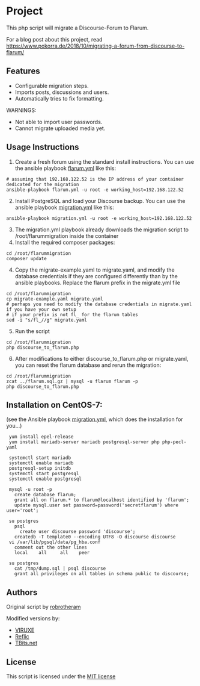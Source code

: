 # Project

This php script will migrate a Discourse-Forum to Flarum.

For a blog post about this project, read https://www.pokorra.de/2018/10/migrating-a-forum-from-discourse-to-flarum/

## Features

- Configurable migration steps.
- Imports posts, discussions and users.
- Automatically tries to fix formatting.

WARNINGS:
- Not able to import user passwords.
- Cannot migrate uploaded media yet.

## Usage Instructions

1. Create a fresh forum using the standard install instructions. You can use the ansible playbook [flarum.yml](ansible/flarum.yml) like this:

```
# assuming that 192.168.122.52 is the IP address of your container dedicated for the migration
ansible-playbook flarum.yml -u root -e working_host=192.168.122.52
```

2. Install PostgreSQL and load your Discourse backup. You can use the ansible playbook [migration.yml](ansible/migration.yml) like this:

```
ansible-playbook migration.yml -u root -e working_host=192.168.122.52
```

3. The migration.yml playbook already downloads the migration script to /root/flarummigration inside the container
4. Install the required composer packages:

```
cd /root/flarummigration
composer update
```

4. Copy the migrate-example.yaml to migrate.yaml, and modify the database credentials if they are configured differently than by the ansible playbooks. Replace the flarum prefix in the migrate.yml file

```
cd /root/flarummigration
cp migrate-example.yaml migrate.yaml
# perhaps you need to modify the database credentials in migrate.yaml if you have your own setup
# if your prefix is not fl_ for the flarum tables
sed -i "s/fl_//g" migrate.yaml
```

5. Run the script

```
cd /root/flarummigration
php discourse_to_flarum.php
```

6. After modifications to either discourse_to_flarum.php or migrate.yaml, you can reset the flarum database and rerun the migration:

```
cd /root/flarummigration
zcat ../flarum.sql.gz | mysql -u flarum flarum -p
php discourse_to_flarum.php
```

## Installation on CentOS-7:

(see the Ansible playbook [migration.yml](ansible/migration.yml), which does the installation for you...)


```
 yum install epel-release
 yum install mariadb-server mariadb postgresql-server php php-pecl-yaml

 systemctl start mariadb
 systemctl enable mariadb
 postgresql-setup initdb
 systemctl start postgresql
 systemctl enable postgresql

 mysql -u root -p
   create database flarum;
   grant all on flarum.* to flarum@localhost identified by 'flarum';
   update mysql.user set password=password('secretflarum') where user='root';
 
 su postgres
   psql 
     create user discourse password 'discourse';
   createdb -T template0 --encoding UTF8 -O discourse discourse
 vi /var/lib/pgsql/data/pg_hba.conf
   comment out the other lines
   local    all     all    peer
 
 su postgres
   cat /tmp/dump.sql | psql discourse
   grant all privileges on all tables in schema public to discourse;
```

## Authors

Original script by [robrotheram](https://github.com/robrotheram/phpbb_to_flarum)

Modified versions by:
- [VIRUXE](https://github.com/viruxe/phpbb_to_flarum)
- [Reflic](https://github.com/Reflic/phpbb_to_flarum)
- [TBits.net](https://github.com/TBits)

## License

This script is licensed under the [MIT license](LICENSE)

